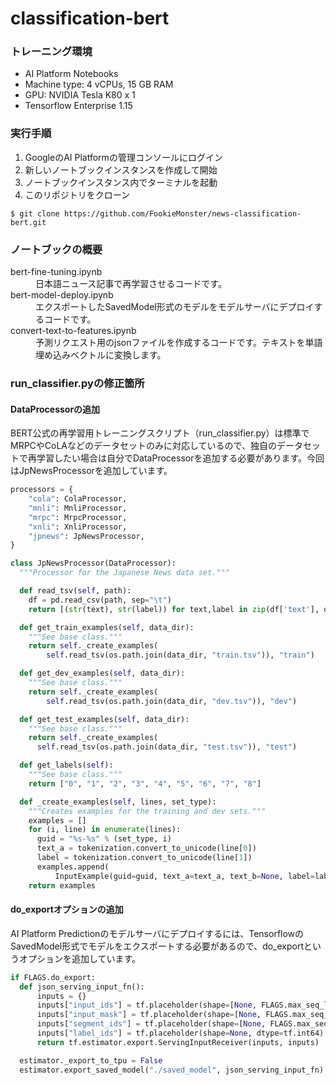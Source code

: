 # classification-bert

### トレーニング環境
- AI Platform Notebooks
- Machine type: 4 vCPUs, 15 GB RAM
- GPU: NVIDIA Tesla K80 x 1
- Tensorflow Enterprise 1.15

### 実行手順
1. GoogleのAI Platformの管理コンソールにログイン
2. 新しいノートブックインスタンスを作成して開始
3. ノートブックインスタンス内でターミナルを起動
4. このリポジトリをクローン
```
$ git clone https://github.com/FookieMonster/news-classification-bert.git
```

### ノートブックの概要
<dl>
  <dt>bert-fine-tuning.ipynb</dt>
  <dd>日本語ニュース記事で再学習させるコードです。</dd>
  <dt>bert-model-deploy.ipynb</dt>
  <dd>エクスポートしたSavedModel形式のモデルをモデルサーバにデプロイするコードです。</dd>
  <dt>convert-text-to-features.ipynb</dt>
  <dd>予測リクエスト用のjsonファイルを作成するコードです。テキストを単語埋め込みベクトルに変換します。</dd>
</dl>

### run_classifier.pyの修正箇所

#### DataProcessorの追加
BERT公式の再学習用トレーニングスクリプト（run_classifier.py）は標準でMRPCやCoLAなどのデータセットのみに対応しているので、独自のデータセットで再学習したい場合は自分でDataProcessorを追加する必要があります。今回はJpNewsProcessorを追加しています。

```Python
processors = {
    "cola": ColaProcessor,
    "mnli": MnliProcessor,
    "mrpc": MrpcProcessor,
    "xnli": XnliProcessor,
    "jpnews": JpNewsProcessor,
}
```

```Python
class JpNewsProcessor(DataProcessor):
  """Processor for the Japanese News data set."""

  def read_tsv(self, path):
    df = pd.read_csv(path, sep="\t")
    return [(str(text), str(label)) for text,label in zip(df['text'], df['label'])]

  def get_train_examples(self, data_dir):
    """See base class."""
    return self._create_examples(
        self.read_tsv(os.path.join(data_dir, "train.tsv")), "train")

  def get_dev_examples(self, data_dir):
    """See base class."""
    return self._create_examples(
        self.read_tsv(os.path.join(data_dir, "dev.tsv")), "dev")

  def get_test_examples(self, data_dir):
    """See base class."""
    return self._create_examples(
      self.read_tsv(os.path.join(data_dir, "test.tsv")), "test")

  def get_labels(self):
    """See base class."""
    return ["0", "1", "2", "3", "4", "5", "6", "7", "8"]

  def _create_examples(self, lines, set_type):
    """Creates examples for the training and dev sets."""
    examples = []
    for (i, line) in enumerate(lines):
      guid = "%s-%s" % (set_type, i)
      text_a = tokenization.convert_to_unicode(line[0])
      label = tokenization.convert_to_unicode(line[1])
      examples.append(
          InputExample(guid=guid, text_a=text_a, text_b=None, label=label))
    return examples
```

#### do_exportオプションの追加
AI Platform Predictionのモデルサーバにデプロイするには、TensorflowのSavedModel形式でモデルをエクスポートする必要があるので、do_exportというオプションを追加しています。

```Python
if FLAGS.do_export:
  def json_serving_input_fn():
      inputs = {}
      inputs["input_ids"] = tf.placeholder(shape=[None, FLAGS.max_seq_length], dtype=tf.int64)
      inputs["input_mask"] = tf.placeholder(shape=[None, FLAGS.max_seq_length], dtype=tf.int64)
      inputs["segment_ids"] = tf.placeholder(shape=[None, FLAGS.max_seq_length], dtype=tf.int64)
      inputs["label_ids"] = tf.placeholder(shape=None, dtype=tf.int64)
      return tf.estimator.export.ServingInputReceiver(inputs, inputs)

  estimator._export_to_tpu = False
  estimator.export_saved_model("./saved_model", json_serving_input_fn)
```
